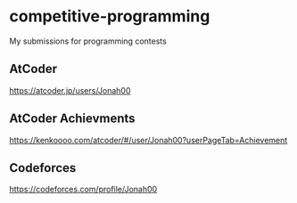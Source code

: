 # competitive-programming
My submissions for programming contests

## AtCoder
https://atcoder.jp/users/Jonah00

## AtCoder Achievments
https://kenkoooo.com/atcoder/#/user/Jonah00?userPageTab=Achievement

## Codeforces
https://codeforces.com/profile/Jonah00
